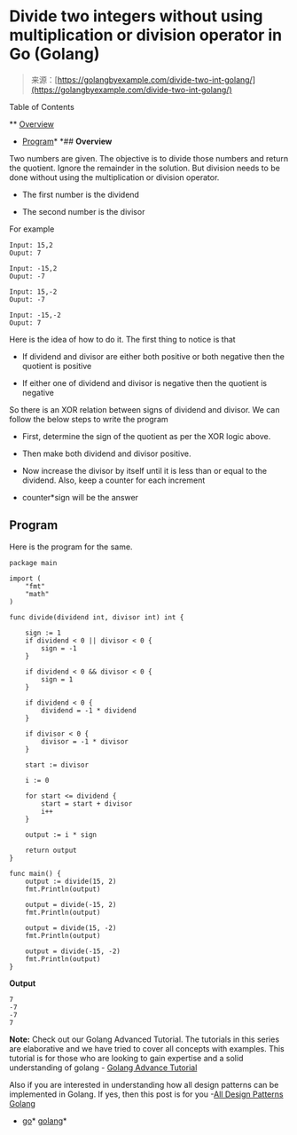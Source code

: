 <!--yml
category: 未分类
date: 2024-10-13 06:46:18
-->

# Divide two integers without using multiplication or division operator in Go (Golang)

> 来源：[https://golangbyexample.com/divide-two-int-golang/](https://golangbyexample.com/divide-two-int-golang/)

Table of Contents

 **   [Overview](#Overview "Overview")
*   [Program](#Program "Program")*  *## **Overview**

Two numbers are given. The objective is to divide those numbers and return the quotient. Ignore the remainder in the solution. But division needs to be done without using the multiplication or division operator.

*   The first number is the dividend

*   The second number is the divisor

For example

```
Input: 15,2
Ouput: 7

Input: -15,2
Ouput: -7

Input: 15,-2
Ouput: -7

Input: -15,-2
Ouput: 7
```

Here is the idea of how to do it. The first thing to notice is that

*   If dividend and divisor are either both positive or both negative then the quotient is positive

*   If either one of dividend and divisor is negative then the quotient is negative

So there is an XOR relation between signs of dividend and divisor. We can follow the below steps to write the program

*   First, determine the sign of the quotient as per the XOR logic above.

*   Then make both dividend and divisor positive.

*   Now increase the divisor by itself until it is less than or equal to the dividend. Also, keep a counter for each increment

*   counter*sign will be the answer

## **Program**

Here is the program for the same.

```
package main

import (
	"fmt"
	"math"
)

func divide(dividend int, divisor int) int {

	sign := 1
	if dividend < 0 || divisor < 0 {
		sign = -1
	}

	if dividend < 0 && divisor < 0 {
		sign = 1
	}

	if dividend < 0 {
		dividend = -1 * dividend
	}

	if divisor < 0 {
		divisor = -1 * divisor
	}

	start := divisor

	i := 0

	for start <= dividend {
		start = start + divisor
		i++
	}

	output := i * sign

	return output
}

func main() {
	output := divide(15, 2)
	fmt.Println(output)

	output = divide(-15, 2)
	fmt.Println(output)

	output = divide(15, -2)
	fmt.Println(output)

	output = divide(-15, -2)
	fmt.Println(output)
}
```

**Output**

```
7
-7
-7
7
```

**Note:** Check out our Golang Advanced Tutorial. The tutorials in this series are elaborative and we have tried to cover all concepts with examples. This tutorial is for those who are looking to gain expertise and a solid understanding of golang - [Golang Advance Tutorial](https://golangbyexample.com/golang-comprehensive-tutorial/)

Also if you are interested in understanding how all design patterns can be implemented in Golang. If yes, then this post is for you -[All Design Patterns Golang](https://golangbyexample.com/all-design-patterns-golang/)

*   [go](https://golangbyexample.com/tag/go/)*   [golang](https://golangbyexample.com/tag/golang/)*
